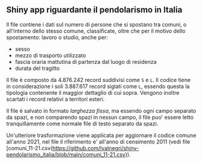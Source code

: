 ## Shiny app riguardante il pendolarismo in Italia

Il file contiene i dati sul numero di persone che si spostano tra comuni, o all'interno dello stesso comune, classificate, oltre che per il motivo dello spostamento: lavoro o studio, anche per: 
 - sesso
 - mezzo di trasporto utilizzato
 - fascia oraria mattutina di partenza dal luogo di residenza
 - durata del tragitto

Il file è composto da 4.876.242 record suddivisi come `S` e `L`. Il codice tiene in considerazione i soli 3.887.617 record siglati come `L`, essendo questa la tipologia contenente il maggior dettaglio di cui sopra. Vengono inoltre scartati i record relativi a territori esteri.  

Il file è salvato in formato *larghezza fissa*, ma essendo ogni campo separato da spazi, e non comparendo spazi in nessun campo, il file puo' essere letto tranquillamente come normale file di testo separato da spazi.

 Un'ulteriore trasformazione viene applicata per aggiornare il codice comune all'anno 2021, nel file il riferimento e' all'anno di censimento 2011 (vedi file [comuni_11-21.csv(https://github.com/lvalnegri/shiny-pendolarismo_italia/blob/main/comuni_11-21.csv)).
